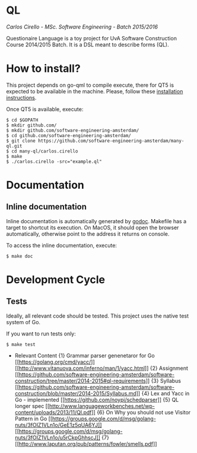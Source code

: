 QL
==

*Carlos Cirello - MSc. Software Engineering - Batch 2015/2016*

Questionaire Language is a toy project for UvA Software Construction Course 2014/2015 Batch. It is a DSL meant to describe forms (QL).


# How to install?

This project depends on go-qml to compile execute, there for QT5 is expected to be available in the machine. Please, follow these [installation instructions](https://github.com/go-qml/qml/blob/v1/README.md#installation).

Once QT5 is available, execute:

```
$ cd $GOPATH
$ mkdir github.com/
$ mkdir github.com/software-engineering-amsterdam/
$ cd github.com/software-engineering-amsterdam/
$ git clone https://github.com/software-engineering-amsterdam/many-ql.git
$ cd many-ql/carlos.cirello
$ make
$ ./carlos.cirello -src="example.ql"
```

# Documentation

## Inline documentation

Inline documentation is automatically generated by [godoc](https://godoc.org/golang.org/x/tools/cmd/godoc). Makefile has a target to shortcut its execution. On MacOS, it should open the browser automatically, otherwise point to the address it returns on console.

To access the inline documentation, execute:
```
$ make doc
```

# Development Cycle

## Tests

Ideally, all relevant code should be tested. This project uses the native test system of Go.

If you want to run tests only:
```
$ make test
```

* Relevant Content
  {1} Grammar parser genenetaror for Go [[https://golang.org/cmd/yacc/]] [[http://www.vitanuova.com/inferno/man/1/yacc.html]]
  {2} Assignment [[https://github.com/software-engineering-amsterdam/software-construction/tree/master/2014-2015#ql-requirements]]
  {3} Syllabus [[https://github.com/software-engineering-amsterdam/software-construction/blob/master/2014-2015/Syllabus.md]]
  {4} Lex and Yacc in Go - implemented [[https://github.com/noypi/schedparser]]
  {5} QL longer spec [[http://www.languageworkbenches.net/wp-content/uploads/2013/11/Ql.pdf]]
  {6} On Why you should not use Visitor Pattern in Go [[https://groups.google.com/d/msg/golang-nuts/3fOIZ1VLn1o/GeE1z5qUA6YJ]] [[https://groups.google.com/d/msg/golang-nuts/3fOIZ1VLn1o/u5rCkpGhhscJ]]
  {7} [[http://www.laputan.org/pub/patterns/fowler/smells.pdf]]
